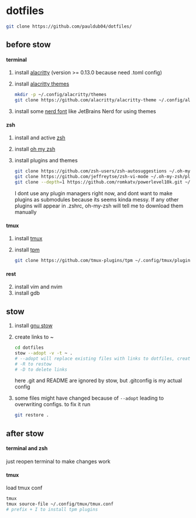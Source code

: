 # dotfiles
```bash
git clone https://github.com/pauldub04/dotfiles/
```

## before stow

#### terminal
1) install [alacritty](https://github.com/alacritty/alacritty) (version >= 0.13.0 because need .toml config)
2) install [alacritty themes](https://github.com/alacritty/alacritty-theme)

   ```bash
   mkdir -p ~/.config/alacritty/themes
   git clone https://github.com/alacritty/alacritty-theme ~/.config/alacritty/themes
   ```
3) install some [nerd font](https://www.nerdfonts.com/font-downloads) like JetBrains Nerd for using themes

#### zsh
1) install and active [zsh](https://www.zsh.org/)
2) install [oh my zsh](https://ohmyz.sh/)
3) install plugins and themes

   ```bash
   git clone https://github.com/zsh-users/zsh-autosuggestions ~/.oh-my-zsh/plugins/zsh-autosuggestions
   git clone https://github.com/jeffreytse/zsh-vi-mode ~/.oh-my-zsh/plugins/zsh-vi-mode
   git clone --depth=1 https://github.com/romkatv/powerlevel10k.git ~/.oh-my-zsh/themes/powerlevel10k
   ```
   I dont use any plugin managers right now, and dont want to make plugins as submodules because its seems kinda messy. If any other plugins will appear in .zshrc, oh-my-zsh will tell me to download them manually

#### tmux
1) install [tmux](https://github.com/tmux/tmux)
2) install [tpm](https://github.com/tmux-plugins/tpm)
   
   ```bash
   git clone https://github.com/tmux-plugins/tpm ~/.config/tmux/plugins/tpm
   ```

#### rest
2) install vim and nvim
3) install gdb

## stow
1) install [gnu stow](https://www.gnu.org/software/stow/)
2) create links to ~

   ```bash
   cd dotfiles
   stow --adopt -v -t ~ .
   # --adopt will replace existing files with links to dotfiles, create backups them if needed
   # -R to restow
   # -D to delete links
   ```
   here .git and README are ignored by stow, but .gitconfig is my actual config
3) some files might have changed because of `--adopt` leading to overwriting configs. to fix it run

   ```bash
   git restore .
   ```

## after stow

#### terminal and zsh
just reopen terminal to make changes work

#### tmux
load tmux conf
```bash
tmux
tmux source-file ~/.config/tmux/tmux.conf
# prefix + I to install tpm plugins
```
